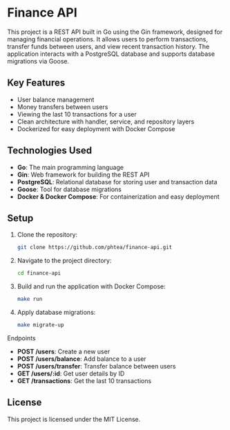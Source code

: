 # Finance API

This project is a REST API built in Go using the Gin framework, designed for managing financial operations. It allows users to perform transactions, transfer funds between users, and view recent transaction history. The application interacts with a PostgreSQL database and supports database migrations via Goose.

## Key Features

- User balance management
- Money transfers between users
- Viewing the last 10 transactions for a user
- Clean architecture with handler, service, and repository layers
- Dockerized for easy deployment with Docker Compose

## Technologies Used

- **Go**: The main programming language
- **Gin**: Web framework for building the REST API
- **PostgreSQL**: Relational database for storing user and transaction data
- **Goose**: Tool for database migrations
- **Docker & Docker Compose**: For containerization and easy deployment

## Setup

1. Clone the repository:
   ```bash
   git clone https://github.com/phtea/finance-api.git
   ```
2. Navigate to the project directory:
   ```bash
   cd finance-api
   ```
3. Build and run the application with Docker Compose:
   ```bash
   make run
   ```
4. Apply database migrations:
   ```bash
   make migrate-up
   ```
Endpoints
- **POST /users**: Create a new user
- **POST /users/balance**: Add balance to a user
- **POST /users/transfer**: Transfer balance between users
- **GET /users/:id**: Get user details by ID
- **GET /transactions**: Get the last 10 transactions

## License
This project is licensed under the MIT License.
